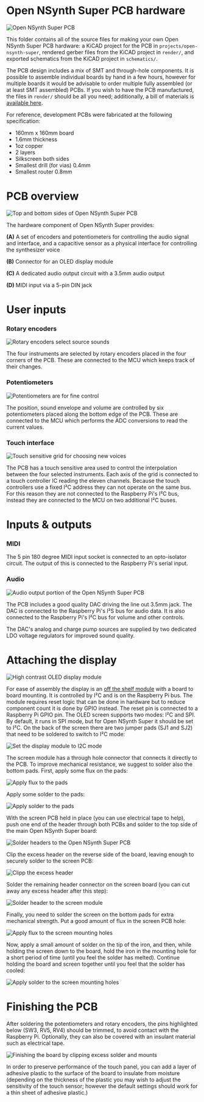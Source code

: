 # Open NSynth Super PCB hardware

![Open NSynth Super PCB](../images/ons_pcb_hero.jpg)

This folder contains all of the source files for making your own Open NSynth Super PCB hardware: a KiCAD project for the PCB in `projects/open-nsynth-super`, rendered gerber files from the KiCAD project in `render/`, and exported schematics from the KiCAD project in `schematics/`.

The PCB design includes a mix of SMT and through-hole components. It is possible to assemble individual boards by hand in a few hours, however for multiple boards it would be advisable to order multiple fully assembled (or at least SMT assembled) PCBs. If you wish to have the PCB manufactured, the files in `render/` should be all you need; additionally, a bill of materials is [available here](https://storage.googleapis.com/open-nsynth-super/onss_bom_1.2.0.xlsx).

For reference, development PCBs were fabricated at the following specification:

- 160mm x 160mm board
- 1.6mm thickness
- 1oz copper
- 2 layers
- Silkscreen both sides
- Smallest drill (for vias) 0.4mm
- Smallest router 0.8mm

# PCB overview

![Top and bottom sides of Open NSynth Super PCB](../images/ons_pcb_overview.jpg)

The hardware component of Open NSynth Super provides:

 **(A)** A set of encoders and potentiometers for controlling the audio signal and interface, and a capacitive sensor as a physical interface for controlling the synthesizer voice

 **(B)** Connector for an OLED display module

 **(C)** A dedicated audio output circuit with a 3.5mm audio output

 **(D)** MIDI input via a 5-pin DIN jack

# User inputs

### Rotary encoders

![Rotary encoders select source sounds](../images/ons_pcb_encoders.jpg)

The four instruments are selected by rotary encoders placed in the four corners of the PCB. These are connected to the MCU which keeps track of their changes.

### Potentiometers

![Potentiometers are for fine control](../images/ons_pcb_potentiometers.jpg)

The position, sound envelope and volume are controlled by six potentiometers placed along the bottom edge of the PCB. These are connected to the MCU which performs the ADC conversions to read the current values.

### Touch interface

![Touch sensitive grid for choosing new voices](../images/ons_pcb_grid.jpg)

The PCB has a touch sensitive area used to control the interpolation between the four selected instruments. Each axis of the grid is connected to a touch controller IC reading the eleven channels. Because the touch controllers use a fixed I²C address they can not operate on the same bus. For this reason they are not connected to the Raspberry Pi's I²C bus, instead they are connected to the MCU on two additional I²C buses.

# Inputs & outputs

### MIDI

The 5 pin 180 degree MIDI input socket is connected to an opto-isolator circuit. The output of this is connected to the Raspberry Pi's serial input.

### Audio

![Audio output portion of the Open NSynth Super PCB](../images/ons_pcb_dac.jpg)

The PCB includes a good quality DAC driving the line out 3.5mm jack. The DAC is connected to the Raspberry Pi's I²S bus for audio data. It is also connected to the Raspberry Pi's I²C bus for volume and other controls.

The DAC's analog and charge pump sources are supplied by two dedicated LDO voltage regulators for improved sound quality.

# Attaching the display

![High contrast OLED display module](../images/ons_pcb_oled.jpg)

For ease of assembly the display is an [off the shelf module](https://www.adafruit.com/product/938) with a board to board mounting. It is controlled by I²C and is on the Raspberry Pi bus. The module requires reset logic that can be done in hardware but to reduce component count it is done by GPIO instead. The reset pin is connected to a Raspberry Pi GPIO pin. The OLED screen supports two modes: I²C and SPI. By default, it runs in SPI mode, but for Open NSynth Super it should be set to I²C. On the back of the screen there are two jumper pads (SJ1 and SJ2) that need to be soldered to switch to I²C mode:

![Set the display module to I2C mode](../images/ons_pcb_oled_i2c.jpg)

The screen module has a through hole connector that connects it directly to the PCB. To improve mechanical resistance, we suggest to solder also the bottom pads. First, apply some flux on the pads:

![Apply flux to the pads](../images/ons_pcb_flux_pads.jpg)

Apply some solder to the pads:

![Apply solder to the pads](../images/ons_pcb_solder_pads.jpg)

With the screen PCB held in place (you can use electrical tape to help), push one end of the header through both PCBs and solder to the top side of the main Open NSynth Super board:

![Solder headers to the Open NSynth Super PCB](../images/ons_pcb_header_pcb_side.jpg)

Clip the excess header on the reverse side of the board, leaving enough to securely solder to the screen PCB:

![Clipp the excess header](../images/ons_pcb_header_clip.jpg)

Solder the remaining header connector on the screen board (you can cut away any excess header after this step):

![Solder header to the screen module](../images/ons_pcb_header_screen_side.jpg)

Finally, you need to solder the screen on the bottom pads for extra mechanical strength. Put a good amount of flux in the screen PCB hole:

![Apply flux to the screen mounting holes](../images/ons_pcb_screen_mounting_flux.jpg)

Now, apply a small amount of solder on the tip of the iron, and then, while holding the screen down to the board, hold the iron in the mounting hole for a short period of time (until you feel the solder has melted). Continue holding the board and screen together until you feel that the solder has cooled:

![Apply solder to the screen mounting holes](../images/ons_pcb_screen_mounting_solder.jpg)

# Finishing the PCB

After soldering the potentiometers and rotary encoders, the pins highlighted below (SW3, RV5, RV4) should be trimmed, to avoid contact with the Raspberry Pi. Optionally, they can also be covered with an insulant material such as electrical tape.

![Finishing the board by clipping excess solder and mounts](../images/ons_pcb_finishing.jpg)

In order to preserve performance of the touch panel, you can add a layer of adhesive plastic to the surface of the board to insulate from moisture (depending on the thickness of the plastic you may wish to adjust the sensitivity of the touch sensor; however the default settings should work for a thin sheet of adhesive plastic.)